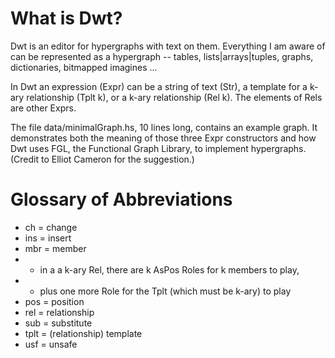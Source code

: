 # What is Dwt?

Dwt is an editor for hypergraphs with text on them. Everything I am aware of can be represented as a hypergraph -- tables, lists|arrays|tuples, graphs, dictionaries, bitmapped imagines ...

In Dwt an expression (Expr) can be a string of text (Str), a template for a k-ary relationship (Tplt k), or a k-ary relationship (Rel k). The elements of Rels are other Exprs.

The file data/minimalGraph.hs, 10 lines long, contains an example graph. It demonstrates both the meaning of those three Expr constructors and how Dwt uses FGL, the Functional Graph Library, to implement hypergraphs. (Credit to Elliot Cameron for the suggestion.)

# Glossary of Abbreviations

*  ch = change
*  ins = insert
*  mbr = member
*  - in a a k-ary Rel, there are k AsPos Roles for k members to play,
*  - plus one more Role for the Tplt (which must be k-ary) to play
*  pos = position
*  rel = relationship
*  sub = substitute
*  tplt = (relationship) template
*  usf = unsafe
